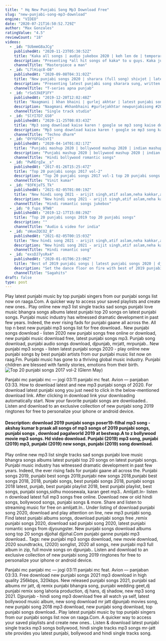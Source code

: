 ```yaml
---
title: " Hq New Punjabi Song Mp3 Download Free"
slug: "new-punjabi-song-mp3-download"
engine: "VIDEO"
date: "2020-07-21T16:50:52.729Z"
author: "Max Gonzales"
ratingValue: "4.5"
reviewCount: "18"
videos:
  - _id: "5UbmmG8aJCg"
    publishedAt: "2020-11-23T05:30:52Z"
    title: "Kaka all songs | audio jukebox 2020 | keh len de | temporary pyar | libaas | tennu ni khabran | kaka"
    description: "Presenting *all hit songs of kaka* to u guys. Kaka jukebox 2020. Listen and enjoy :) have a good day :) #kaka #kehlende #jukebox2020"
    channelTitle: "Masterpiece a man"
  - _id: "L7lHiqc8-O8"
    publishedAt: "2020-09-08T04:31:02Z"
    title: "New punjabi songs 2020 | sharara (full song) shivjot | latest punjabi songs 2020"
    description: "Presenting latest punjabi song sharara sung, written and composed by shivjot. Enjoy and stay connected with us !! ♪stream the full song here♪ spotify:"
    channelTitle: "T-series apna punjab"
  - _id: "rSo53kEP1FY"
    publishedAt: "2019-12-20T12:02:48Z"
    title: "Naagmani | khan bhaini | gurlej akhtar | latest punjabi songs 2019 | st studio | coin digital"
    description: "Naagmani #khanbhaini #gurlejakhtar newpunjabisong #2020 create &amp; share tiktok videos with us"
    channelTitle: "Single track studio"
  - _id: "SlYI7D7_GS0"
    publishedAt: "2020-11-25T08:03:43Z"
    title: "Mp3 song download kaise karen ! google se mp3 song kaise download kare ! how to download mp3 song"
    description: "Mp3 song download kaise karen ! google se mp3 song kaise download kare ! how to download mp3 song . Techno dharm , welcome to my youtube channel."
    channelTitle: "Techno dharm"
  - _id: "OYYGFGoIsYI"
    publishedAt: "2020-04-14T01:02:17Z"
    title: "Punjabi mashup 2020 | bollywood mashup 2020 | indian mashup 2020"
    description: "Punjabi mashup 2020 | bollywood mashup 2020 | indian mashup 2020 aspl5850 hello! thanks for supporting hindi bollywood"
    channelTitle: "Hindi bollywood romantic songs"
  - _id: "PwRErgIw__s"
    publishedAt: "2017-01-26T15:25:47Z"
    title: "Top 20 punjabi songs 2017 vol-2"
    description: "Top 20 punjabi songs 2017 vol-1 top 20 punjabi songs 2017 vol-3"
    channelTitle: "Vinit kumar"
  - _id: "93FKjeTS_Tk"
    publishedAt: "2021-02-05T01:00:19Z"
    title: "New hindi song 2021 - arijit singh,atif aslam,neha kakkar,armaan malik,shreya ghoshal"
    description: "New hindi song 2021 - arijit singh,atif aslam,neha kakkar,armaan malik,shreya ghoshal"
    channelTitle: "Hindi romantic songs jukebox"
  - _id: "0_fups_9TW8"
    publishedAt: "2019-12-17T15:08:29Z"
    title: "Top 20 punjabi songs 2019 top 20 punjabi songs"
    description: ""
    channelTitle: "Audio & video for india"
  - _id: "sWueZQCO2_8"
    publishedAt: "2021-02-05T00:15:03Z"
    title: "New hindi song 2021 - arijit singh,atif aslam,neha kakkar,armaan malik,shreya ghoshal"
    description: "New hindi song 2021 - arijit singh,atif aslam,neha kakkar,armaan malik,shreya ghoshal"
    channelTitle: "Hindi romantic song"
  - _id: "exsDJ7ysRx4"
    publishedAt: "2020-01-01T06:23:06Z"
    title: "Best of 2019 punjabi songs | latest punjabi songs 2020 | dj party songs | audio jukebox | saga music"
    description: "Set the dance floor on fire with best of 2019 punjabi songs dj non stop punjabi songs 2019 by jordan sandhu, sidhu moose wala, bohemia, badshah,"
    channelTitle: "Sagahits"
draft: false
type: post
---
```


Play latest punjabi music by top punjabi singers from our punjabi songs list now on raaga.Com. A quicker way to access your saved playlists and create new ones.. Play online new mp3 list single tracks sad songs punjabi love music bhangra songs albums latest punjabi top 20 songs on latest punjabi songs. Punjabi music industry has witnessed dramatic development in past few years. Indeed, the ever rising fads for punjabi gaane all across the. All top n best new punjabi mp3 songs list for free download.. New punjabi songs download - listen 2020 new punjabi songs free online or download, new punjabi music download free, latest punjabi songs mp3. Punjab song download, punjabi audio songs download, djpunjab, mrjatt, mrpunjab.. New punjabi mp3 songs - listen latest punjabi songs 2020 - play online new punjabi songs by best punjabi artists from our punjabi music list now on raag.Fm. Punjabi music has gone to a thriving global music industry. Punjabi children are blessed with family stories, emotions from their birth.
![Top 20 punjabi songs 2017 vol-2 (Glenn May)](https://i.ytimg.com/vi/PwRErgIw__s/hqdefault.jpg "Top 20 punjabi songs 2017 vol-2 (Logan Elliott)")

Panjabi mc panjabi mc — jogi 03:11 panjabi mc feat. Avion — panjaban 03:33. How to download latest and new mp3 punjabi songs of 2020. For download latest punjabi song you just need to click in the below-mentioned download link. After clicking in download link your downloading automatically start. Now your favorite punjabi songs are downloaded.. Listen and download to an exclusive collection of new punjabi song 2019 ringtones for free to personalize your iphone or android device.
<!--inArticleAds-->

<!--galleryOne-->

#### Description: download 2019 punjabi songs poser19-filhal mp3 song - akshay kumar b praak all songs of mp3 songs of 2019 punjabi songs, punjabi songs , download pagalworld 2019 at bestwap.A to z bollywood movie mp3 songs. Hd video download. Punjabi (2019) mp3 song, punjabi (2019) mp3, punjabi (2019) new songs, punjabi (2019) song download.
<!--inArticleAds-->

<!--galleryTwo-->

Play online new mp3 list single tracks sad songs punjabi love music bhangra songs albums latest punjabi top 20 songs on latest punjabi songs. Punjabi music industry has witnessed dramatic development in past few years. Indeed, the ever rising fads for punjabi gaane all across the. Punjabi songs 2019, punjabi best songs 2019,punjabi new songs 2018,punjabi best songs 2018, 2018, punjabi songs, best punjabi songs 2018, punjabi songs 2018 latest, punjab, best punjabi playlist 2018, best punjabi playlist, best songs, punjabi songs,sidhu moosewala, karan geet mp3.. Amlijatt.In- listen n download latest full mp3 songs free online. Download new or old hindi songs, bollywood songs, punjabi songs &amp; more. Share and listen to streaming music for free on amlijatt.In.. Under listing of download punjabi song 2020, download and play attention on line, new mp3 punjabi song. Find latest punjabi albums songs, download punjabi songs free ,remix punjabi songs 2020, download sad punjabi song 2020, latest punjabi romantic songs from djyoungster. New punjabi songs download albums song top 20 songs djjohal djjohal.Com punjabi ganne punjabi mp3 download.. Tags: new punjabi mp3 songs download, new movie download, 2020 soundtracks, (2020) songlist, 2020 all songs, new punjabi mp3 full album in zip, full movie songs on djpunjab.. Listen and download to an exclusive collection of new punjabi song 2019 ringtones for free to personalize your iphone or android device.
<!--galleryThree-->

Panjabi mc panjabi mc — jogi 03:11 panjabi mc feat. Avion — panjaban 03:33. Free download new punjabi songs 2021 mp3 download in high quality 256kbps, 320kbps. New released punjabi songs 2021, punjabi sad albums mr jatt, dj remix punjabi bhangra song, punjabi wedding geet,dj punjabi remix song lahoria production, dj hans, dj shadow, new mp3 song 2021. Djpunjab - hindi song mp3 download free all watch ya self, latest bollywood music album, new song download mr jatt djpunjab movies song, new punjabi song 2018 mp3 download, new punjabi song download, top punjabi songs download.. Play latest punjabi music by top punjabi singers from our punjabi songs list now on raaga.Com. A quicker way to access your saved playlists and create new ones.. Listen &amp; download latest punjabi single tracks mp3 songs bollywood, hindi single tracks mp3 songs mr-jatt site provides you latest punjabi, bollywood and hindi single tracks song.